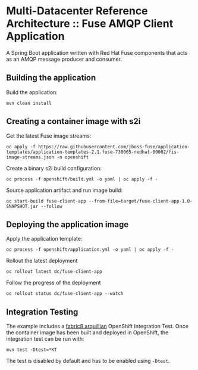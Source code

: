 # Multi-Datacenter Reference Architecture :: Fuse AMQP Client Application

A Spring Boot application written with Red Hat Fuse components that acts as an AMQP message producer and consumer.

## Building the application

Build the application:

`mvn clean install`

## Creating a container image with s2i

Get the latest Fuse image streams:

`oc apply -f https://raw.githubusercontent.com/jboss-fuse/application-templates/application-templates-2.1.fuse-730065-redhat-00002/fis-image-streams.json -n openshift`

Create a binary s2i build configuration:

`oc process -f openshift/build.yml -o yaml | oc apply -f -`

Source application artifact and run image build:

`oc start-build fuse-client-app --from-file=target/fuse-client-app-1.0-SNAPSHOT.jar --follow`

## Deploying the application image

Apply the application template:

`oc process -f openshift/application.yml -o yaml | oc apply -f -`

Rollout the latest deployment

`oc rollout latest dc/fuse-client-app`

Follow the progress of the deployment

`oc rollout status dc/fuse-client-app --watch`

## Integration Testing

The example includes a [fabric8 arquillian](https://github.com/fabric8io/fabric8/tree/v2.2.170.redhat/components/fabric8-arquillian) OpenShift Integration Test. 
Once the container image has been built and deployed in OpenShift, the integration test can be run with:

`mvn test -Dtest=*KT`

The test is disabled by default and has to be enabled using `-Dtest`. 
